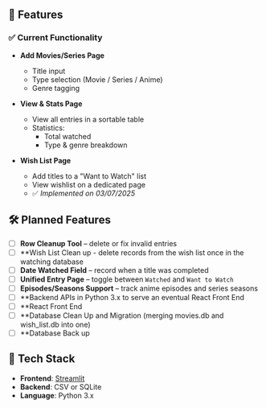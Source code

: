 ## 🚀 Features

### ✅ Current Functionality

- **Add Movies/Series Page**
  - Title input
  - Type selection (Movie / Series / Anime)
  - Genre tagging

- **View & Stats Page**
  - View all entries in a sortable table
  - Statistics:
    - Total watched
    - Type & genre breakdown

- **Wish List Page**
  - Add titles to a "Want to Watch" list
  - View wishlist on a dedicated page  
  - ✅ *Implemented on 03/07/2025*

## 🛠️ Planned Features

- [ ] **Row Cleanup Tool** – delete or fix invalid entries
- [ ] **Wish List Clean up - delete records from the wish list once in the watching database
- [ ] **Date Watched Field** – record when a title was completed  
- [ ] **Unified Entry Page** – toggle between `Watched` and `Want to Watch`  
- [ ] **Episodes/Seasons Support** – track anime episodes and series seasons
- [ ] **Backend APIs in Python 3.x to serve an eventual React Front End
- [ ] **React Front End
- [ ] **Database Clean Up and Migration (merging movies.db and wish_list.db into one)
- [ ] **Database Back up 

## 🧱 Tech Stack

- **Frontend**: [Streamlit](https://streamlit.io/)
- **Backend**: CSV or SQLite
- **Language**: Python 3.x
